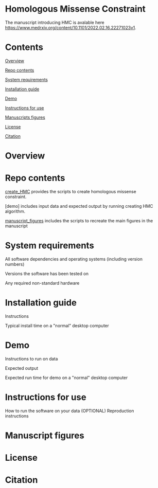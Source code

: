 # Homologous Missense Constraint
The manuscript introducing HMC is avalable here https://www.medrxiv.org/content/10.1101/2022.02.16.22271023v1. 

# Contents

[Overview](#overview)

[Repo contents](#repo-contents)

[System requirements](#system-requirements)

[Installation guide](#installation-guide)

[Demo](#demo)

[Instructions for use](#instructions-for-use)

[Manuscripts figures](#manuscript-figures)

[License](#license)

[Citation](#citation)

# Overview

# Repo contents

[create_HMC](https://github.com/ImperialCardioGenetics/homologous-missense-constraint/tree/main/create_HMC) provides the scripts to create homologous missense constraint. 

[demo] includes input data and expected output by running creating HMC algorithm.  

[manuscript_figures](https://github.com/ImperialCardioGenetics/homologous-missense-constraint/tree/main/figures) includes the scripts to recreate the main figures in the manuscript


# System requirements

All software dependencies and operating systems (including version numbers)

Versions the software has been tested on

Any required non-standard hardware

# Installation guide

Instructions

Typical install time on a "normal" desktop computer

# Demo

Instructions to run on data

Expected output

Expected run time for demo on a "normal" desktop computer

# Instructions for use

How to run the software on your data
(OPTIONAL) Reproduction instructions

# Manuscript figures

# License

# Citation
